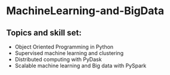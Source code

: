 # MachineLearning-and-BigData
## Topics and skill set:

* Object Oriented Programming in Python
* Supervised machine learning and clustering 
* Distributed computing with PyDask 
* Scalable machine learning and Big data with PySpark
